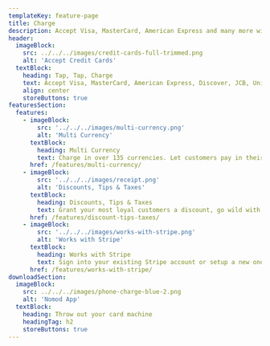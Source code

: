 ```yaml
---
templateKey: feature-page
title: Charge
description: Accept Visa, MasterCard, American Express and many more with Nomod
header:
  imageBlock:
    src: ../../../images/credit-cards-full-trimmed.png
    alt: 'Accept Credit Cards'
  textBlock:
    heading: Tap, Tap, Charge
    text: Accept Visa, MasterCard, American Express, Discover, JCB, Union Pay, and a bunch more with a few simple taps
    align: center
    storeButtons: true
featuresSection:
  features:
    - imageBlock:
        src: '../../../images/multi-currency.png'
        alt: 'Multi Currency'
      textBlock:
        heading: Multi Currency
        text: Charge in over 135 currencies. Let customers pay in their native currency, you get paid in yours
      href: /features/multi-currency/
    - imageBlock:
        src: '../../../images/receipt.png'
        alt: 'Discounts, Tips & Taxes'
      textBlock:
        heading: Discounts, Tips & Taxes
        text: Grant your most loyal customers a discount, go wild with tips for your team, and capture taxes to stay compliant
      href: /features/discount-tips-taxes/
    - imageBlock:
        src: '../../../images/works-with-stripe.png'
        alt: 'Works with Stripe'
      textBlock:
        heading: Works with Stripe
        text: Sign into your existing Stripe account or setup a new one when signing up!
      href: /features/works-with-stripe/
downloadSection:
  imageBlock:
    src: ../../../images/phone-charge-blue-2.png
    alt: 'Nomod App'
  textBlock:
    heading: Throw out your card machine
    headingTag: h2
    storeButtons: true
---
```

